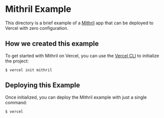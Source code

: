 # Mithril Example

This directory is a brief example of a [Mithril](https://mithril.js.org/) app that can be deployed to Vercel with zero configuration.

## How we created this example

To get started with Mithril on Vercel, you can use the [Vercel CLI](https://vercel.com/download) to initialize the project:

```shell
$ vercel init mithril
```

## Deploying this Example

Once initialized, you can deploy the Mithril example with just a single command:

```shell
$ vercel
```
